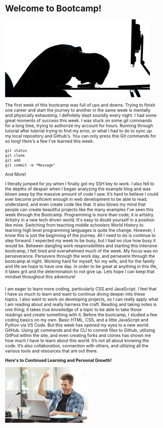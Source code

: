 # Welcome to Bootcamp!

![Stressed Programmer](img/SadCoder.jpeg)


   The first week of this bootcamp was full of ups and downs. Trying to finish one career and start the journey to another in the same week is mentally and physically exhausting. I definitely slept soundly every night. I had some great moments of success this week. I was stuck on some git commands for a long time, trying to authorize my account for hours. Running through tutorial after tutorial trying to find my error, or what I had to do to sync up my local repository and Github's. You can only press this Git commands for so long! Here's a few I've learned this week:
   ```
   git status 
   git clone
   git add
   git commit -m "Message"
   ```
   And More!
   
   I literally jumped for joy when I finally got my SSH key to work. I also fell to the depths of despair when I began analyzing the example blog and was blown away by the massive amount of code I saw. It’s hard to believe I could ever become proficient enough in web development to be able to read, understand, and even create code like that. It also blows my mind that people can create beautiful projects like the many examples I've seen this week through the Bootcamp. Programming is more than code; it is artistry. Artistry in a new tech driven world. It's easy to doubt yourself in a position like mine. Switching from teaching middle schoolers World History to learning high level programming languages is quite the change. However, I know this is just the beginning of the journey. All I need to do is continue to step forward. I expected my week to be busy, but I had no clue how busy it would be. Between dangling work responsibilities and starting this intensive bootcamp, I felt tired and overwhelmed much of the week. My focus was on perseverance. Persevere through the work day, and persevere through the bootcamp at night. Working hard for myself, for my wife, and for the family and life we hope to have one day. In order to be great at anything in this life, it takes grit and the determination to not give up. Lets hope I can keep that mindset throughout this adventure!

###
  I am eager to learn more coding, particularly CSS and JavaScript. I feel that I have so much to learn and want to continue diving deeper into these topics. I also want to work on developing projects, so I can really apply what I am reading about and really harness the craft. Reading and taking notes is one thing; it takes true knowledge of a topic to be able to take those readings and _create_ something with it. Before the bootcamp, I studied a few coding basics on my own. Basic HTML, CSS, and a little JavaScript and Python via VS Code. But this week has opened my eyes to a new world: GitHub. Using git commands and the CLI to commit files to Github, utilizing GitPod within the site, and even creating forks and clones has shown me how much I have to learn about this world. It’s not all about knowing the code. It’s also collaboration, connection with others, and utilizing all the various tools and resources that are out there.

**Here's to Continued Learning and Personal Growth!**

![Excited Coding](img/happycoder.jpeg)
